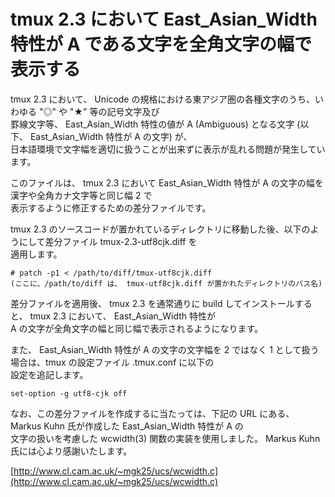 # tmux 2.3 において East_Asian_Width 特性が A である文字を全角文字の幅で表示する

tmux 2.3 において、 Unicode の規格における東アジア圏の各種文字のうち、いわゆる "◎" や "★" 等の記号文字及び  
罫線文字等、 East_Asian_Width 特性の値が A (Ambiguous) となる文字 (以下、 East_Asian_Width 特性が A の文字) が、  
日本語環境で文字幅を適切に扱うことが出来ずに表示が乱れる問題が発生しています。

このファイルは、 tmux 2.3 において East_Asian_Width 特性が A の文字の幅を漢字や全角カナ文字等と同じ幅 2 で  
表示するように修正するための差分ファイルです。

tmux 2.3 のソースコードが置かれているディレクトリに移動した後、以下のようにして差分ファイル tmux-2.3-utf8cjk.diff を  
適用します。

```
# patch -p1 < /path/to/diff/tmux-utf8cjk.diff
(ここに、/path/to/diff は、 tmux-utf8cjk.diff が置かれたディレクトリのパス名)
```

差分ファイルを適用後、 tmux 2.3 を通常通りに build してインストールすると、 tmux 2.3 において、 East_Asian_Width 特性が  
A の文字が全角文字の幅と同じ幅で表示されるようになります。

また、 East_Asian_Width 特性が A の文字の文字幅を 2 ではなく 1 として扱う場合は、tmux の設定ファイル .tmux.conf に以下の  
設定を追記します。

```
set-option -g utf8-cjk off
```

なお、この差分ファイルを作成するに当たっては、下記の URL にある、 Markus Kuhn 氏が作成した East_Asian_Width 特性が A の  
文字の扱いを考慮した wcwidth(3) 関数の実装を使用しました。 Markus Kuhn 氏には心より感謝いたします。

[http://www.cl.cam.ac.uk/~mgk25/ucs/wcwidth.c](http://www.cl.cam.ac.uk/~mgk25/ucs/wcwidth.c)